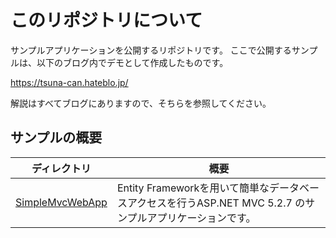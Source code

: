 # このリポジトリについて
サンプルアプリケーションを公開するリポジトリです。
ここで公開するサンプルは、以下のブログ内でデモとして作成したものです。

https://tsuna-can.hateblo.jp/

解説はすべてブログにありますので、そちらを参照してください。

## サンプルの概要

|ディレクトリ                        |概要|
|-----------------------------------|----|
|[SimpleMvcWebApp](/SimpleMvcWebApp)|Entity Frameworkを用いて簡単なデータベースアクセスを行うASP\.NET MVC 5.2.7 のサンプルアプリケーションです。|
